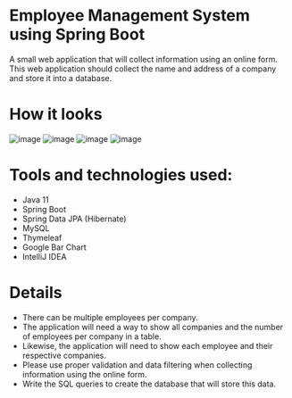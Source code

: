 # Employee Management System using Spring Boot

A small web application that will collect information using an online form.  
This web application should collect the name and address of a company and store it into a database.

# How it looks

![image](https://user-images.githubusercontent.com/115689891/199488607-c652c9db-bae0-43ab-9c94-856b7673cc8e.png)
![image](https://user-images.githubusercontent.com/115689891/199488672-b19d5cb9-411d-4cfc-9cae-674df976b2b2.png)
![image](https://user-images.githubusercontent.com/115689891/199488730-b376c74d-428a-4162-8022-05625f678c0e.png)
![image](https://user-images.githubusercontent.com/115689891/199488757-967ef523-0404-4edc-a34a-89c2ee3ca788.png)

# Tools and technologies used:

- Java 11
- Spring Boot
- Spring Data JPA (Hibernate)
- MySQL
- Thymeleaf
- Google Bar Chart
- IntelliJ IDEA

# Details
- There can be multiple employees per company.
- The application will need a way to show all companies and the number of employees per company in a table.
- Likewise, the application will need to show each employee and their respective companies.
- Please use proper validation and data filtering when collecting information using the online form.
- Write the SQL queries to create the database that will store this data.
